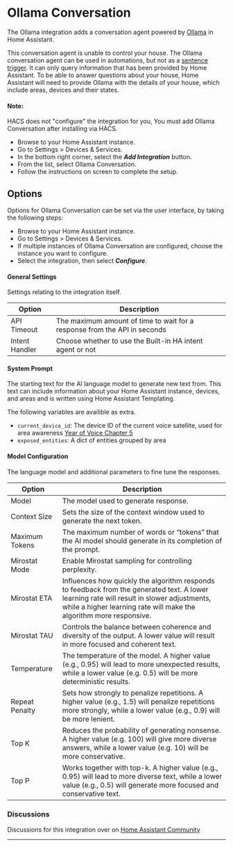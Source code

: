 # Ollama Conversation

The Ollama integration adds a conversation agent powered by [Ollama][ollama] in Home Assistant.

This conversation agent is unable to control your house. The Ollama conversation agent can be used in automations, but not as a [sentence trigger][sentence-trigger]. It can only query information that has been provided by Home Assistant. To be able to answer questions about your house, Home Assistant will need to provide Ollama with the details of your house, which include areas, devices and their states.

#### Note:
HACS does not "configure" the integration for you, You must add Ollama Conversation after installing via HACS.

* Browse to your Home Assistant instance.
* Go to Settings > Devices & Services.
* In the bottom right corner, select the ___Add Integration___ button.
* From the list, select Ollama Conversation.
* Follow the instructions on screen to complete the setup.

## Options
Options for Ollama Conversation can be set via the user interface, by taking the following steps:

* Browse to your Home Assistant instance.
* Go to Settings > Devices & Services.
* If multiple instances of Ollama Conversation are configured, choose the instance you want to configure.
* Select the integration, then select ___Configure___.

#### General Settings
Settings relating to the integration itself.

| Option                   | Description                                                                                                                                                                                                         |
| ------------------------ | ------------------------------------------------------------------------------------------------------------------------------------------------------------------------------------------------------------------- |
| API Timeout              | The maximum amount of time to wait for a response from the API in seconds                                                                                                                                           |
| Intent Handler           | Choose whether to use the Built-in HA intent agent or not                                                                                                                                                            |

#### System Prompt
The starting text for the AI language model to generate new text from. This text can include information about your Home Assistant instance, devices, and areas and is written using Home Assistant Templating.

The following variables are availible as extra.
* `current_device_id`: The device ID of the current voice satellite, used for area awareness [Year of Voice Chapter 5](https://www.home-assistant.io/blog/2023/12/13/year-of-the-voice-chapter-5/#area-awareness)
* `exposed_entities`: A dict of entities grouped by area

#### Model Configuration
The language model and additional parameters to fine tune the responses.

| Option                   | Description                                                                                                                                                                                                         |
| ------------------------ | ------------------------------------------------------------------------------------------------------------------------------------------------------------------------------------------------------------------- |
| Model                    | The model used to generate response.                                                                                                                                                                                |
| Context Size             | Sets the size of the context window used to generate the next token.                                                                                                                                                |
| Maximum Tokens           | The maximum number of words or “tokens” that the AI model should generate in its completion of the prompt.                                                                                                          |
| Mirostat Mode            | Enable Mirostat sampling for controlling perplexity.                                                                                                                                                                |
| Mirostat ETA             | Influences how quickly the algorithm responds to feedback from the generated text. A lower learning rate will result in slower adjustments, while a higher learning rate will make the algorithm more responsive.   |
| Mirostat TAU             | Controls the balance between coherence and diversity of the output. A lower value will result in more focused and coherent text.                                                                                    |
| Temperature              | The temperature of the model. A higher value (e.g., 0.95) will lead to more unexpected results, while a lower value (e.g. 0.5) will be more deterministic results.                                                  |
| Repeat Penalty           | Sets how strongly to penalize repetitions. A higher value (e.g., 1.5) will penalize repetitions more strongly, while a lower value (e.g., 0.9) will be more lenient.                                                |
| Top K                    | Reduces the probability of generating nonsense. A higher value (e.g. 100) will give more diverse answers, while a lower value (e.g. 10) will be more conservative.                                                  |
| Top P                    | Works together with top-k. A higher value (e.g., 0.95) will lead to more diverse text, while a lower value (e.g., 0.5) will generate more focused and conservative text.                                            |

### Discussions
Discussions for this integration over on [Home Assistant Community][discussions]

***

[ollama]: https://ollama.ai/
[ollama-github]: https://github.com/jmorganca/ollama
[sentence-trigger]: https://www.home-assistant.io/docs/automation/trigger/#sentence-trigger
[discussions]: https://community.home-assistant.io/t/custom-integration-ollama-conversation/636103